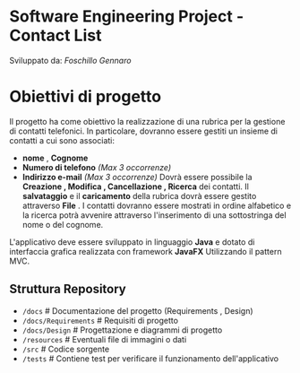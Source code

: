 # Software Engineering Project - Contact List 
 
Sviluppato da: _Foschillo Gennaro_

# Obiettivi di progetto
Il progetto ha come obiettivo la realizzazione di una rubrica per la gestione di contatti telefonici. In particolare, dovranno essere gestiti un insieme di contatti a cui sono associati:
- **nome** , **Cognome**
- **Numero di telefono** *(Max 3 occorrenze)*
- **Indirizzo e-mail** *(Max 3 occorrenze)*
Dovrà essere possibile la **Creazione , Modifica , Cancellazione , Ricerca** dei contatti.
Il **salvataggio** e il **caricamento** della rubrica dovrà essere gestito attraverso **File** .
I contatti dovranno essere mostrati in ordine alfabetico e la ricerca potrà avvenire attraverso l'inserimento di una sottostringa del nome o del cognome.

L'applicativo deve essere sviluppato in linguaggio **Java** e dotato di interfaccia grafica realizzata con framework **JavaFX** Utilizzando il pattern MVC.


## Struttura Repository 

- `/docs`               # Documentazione del progetto (Requirements , Design)
- `/docs/Requirements`  # Requisiti di progetto
- `/docs/Design`        # Progettazione e diagrammi di progetto
- `/resources`          # Eventuali file di immagini o dati 
- `/src`                # Codice sorgente
- `/tests`              # Contiene test per verificare il funzionamento dell'applicativo



